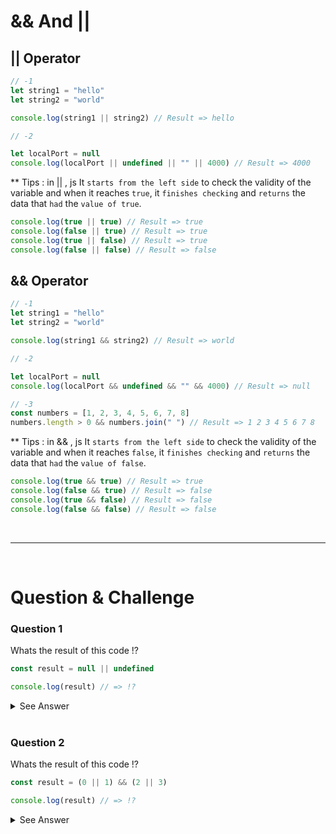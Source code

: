 # && And ||

## || Operator

```js
// -1
let string1 = "hello"
let string2 = "world"

console.log(string1 || string2) // Result => hello

// -2

let localPort = null
console.log(localPort || undefined || "" || 4000) // Result => 4000
```

\*\* Tips : in || , js It `starts from the left side` to check the validity of the variable and when it reaches `true`, it `finishes checking` and `returns` the data that `had` the `value of true`.

```js
console.log(true || true) // Result => true
console.log(false || true) // Result => true
console.log(true || false) // Result => true
console.log(false || false) // Result => false
```

## && Operator

```js
// -1
let string1 = "hello"
let string2 = "world"

console.log(string1 && string2) // Result => world

// -2

let localPort = null
console.log(localPort && undefined && "" && 4000) // Result => null

// -3
const numbers = [1, 2, 3, 4, 5, 6, 7, 8]
numbers.length > 0 && numbers.join(" ") // Result => 1 2 3 4 5 6 7 8
```

\*\* Tips : in && , js It `starts from the left side` to check the validity of the variable and when it reaches `false`, it `finishes checking` and `returns` the data that `had` the `value of false`.

```js
console.log(true && true) // Result => true
console.log(false && true) // Result => false
console.log(true && false) // Result => false
console.log(false && false) // Result => false
```

<br/>
<hr/>
<br/>

# Question & Challenge

### Question 1

Whats the result of this code !?

```js
const result = null || undefined

console.log(result) // => !?
```

<details>
  <summary>See Answer</summary>
  <p>The Answer is => undefined</p> 
</details>

<br/>

### Question 2

Whats the result of this code !?

```js
const result = (0 || 1) && (2 || 3)

console.log(result) // => !?
```

<details>
  <summary>See Answer</summary>
  <p>The Answer is => 2</p> 
</details>
